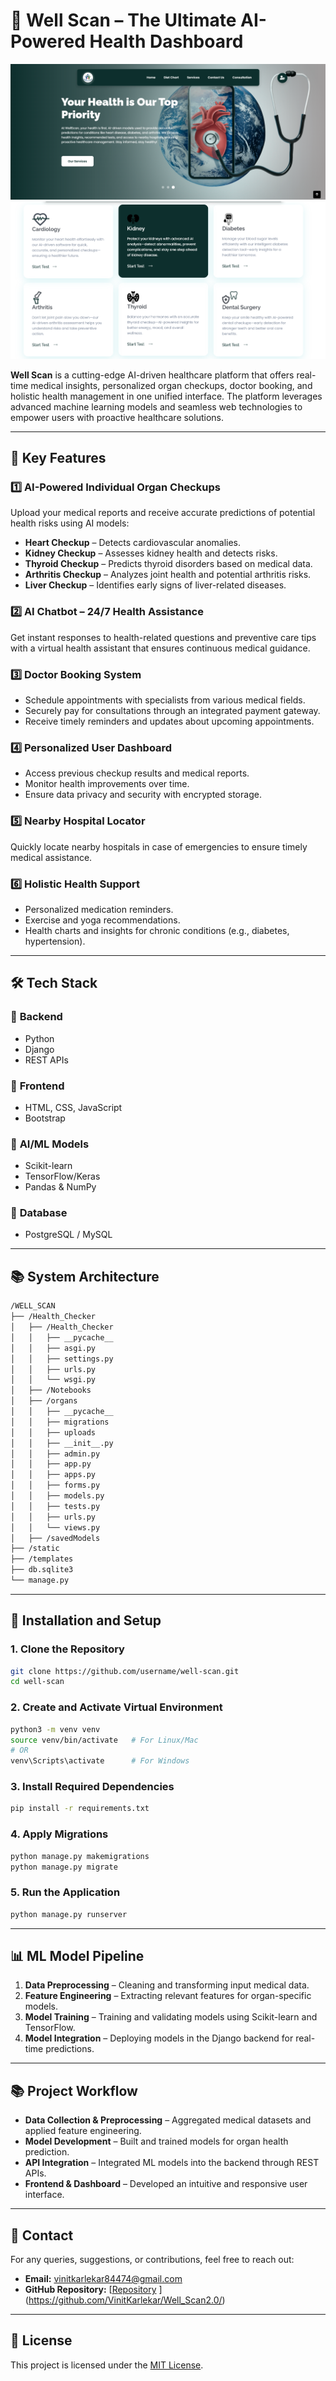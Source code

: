 # 🚀 **Well Scan – The Ultimate AI-Powered Health Dashboard**  

![Website Screenshot 1](Dashboard.png) ![Website Screenshot 2](Models.png)

**Well Scan** is a cutting-edge AI-driven healthcare platform that offers real-time medical insights, personalized organ checkups, doctor booking, and holistic health management in one unified interface. The platform leverages advanced machine learning models and seamless web technologies to empower users with proactive healthcare solutions.  

---

## 🎯 **Key Features**  

### 1️⃣ **AI-Powered Individual Organ Checkups**  
Upload your medical reports and receive accurate predictions of potential health risks using AI models:  
- **Heart Checkup** – Detects cardiovascular anomalies.  
- **Kidney Checkup** – Assesses kidney health and detects risks.  
- **Thyroid Checkup** – Predicts thyroid disorders based on medical data.  
- **Arthritis Checkup** – Analyzes joint health and potential arthritis risks.  
- **Liver Checkup** – Identifies early signs of liver-related diseases.  

### 2️⃣ **AI Chatbot – 24/7 Health Assistance**  
Get instant responses to health-related questions and preventive care tips with a virtual health assistant that ensures continuous medical guidance.  

### 3️⃣ **Doctor Booking System**  
- Schedule appointments with specialists from various medical fields.  
- Securely pay for consultations through an integrated payment gateway.  
- Receive timely reminders and updates about upcoming appointments.  

### 4️⃣ **Personalized User Dashboard**  
- Access previous checkup results and medical reports.  
- Monitor health improvements over time.  
- Ensure data privacy and security with encrypted storage.  

### 5️⃣ **Nearby Hospital Locator**  
Quickly locate nearby hospitals in case of emergencies to ensure timely medical assistance.  

### 6️⃣ **Holistic Health Support**  
- Personalized medication reminders.  
- Exercise and yoga recommendations.  
- Health charts and insights for chronic conditions (e.g., diabetes, hypertension).  

---

## 🛠️ **Tech Stack**  

### 🔹 **Backend**  
- Python  
- Django  
- REST APIs  

### 🔹 **Frontend**  
- HTML, CSS, JavaScript  
- Bootstrap  

### 🔹 **AI/ML Models**  
- Scikit-learn  
- TensorFlow/Keras  
- Pandas & NumPy  

### 🔹 **Database**  
- PostgreSQL / MySQL  

---

## 📚 **System Architecture**  
```bash
/WELL_SCAN
├── /Health_Checker
│   ├── /Health_Checker
│   │   ├── __pycache__
│   │   ├── asgi.py
│   │   ├── settings.py
│   │   ├── urls.py
│   │   └── wsgi.py
│   ├── /Notebooks
│   ├── /organs
│   │   ├── __pycache__
│   │   ├── migrations
│   │   ├── uploads
│   │   ├── __init__.py
│   │   ├── admin.py
│   │   ├── app.py
│   │   ├── apps.py
│   │   ├── forms.py
│   │   ├── models.py
│   │   ├── tests.py
│   │   ├── urls.py
│   │   └── views.py
│   ├── /savedModels
├── /static
├── /templates
├── db.sqlite3
└── manage.py
```

---

## 📄 **Installation and Setup**  

### 1. Clone the Repository  
```bash
git clone https://github.com/username/well-scan.git
cd well-scan
```

### 2. Create and Activate Virtual Environment  
```bash
python3 -m venv venv
source venv/bin/activate   # For Linux/Mac
# OR
venv\Scripts\activate      # For Windows
```

### 3. Install Required Dependencies  
```bash
pip install -r requirements.txt
```

### 4. Apply Migrations  
```bash
python manage.py makemigrations
python manage.py migrate
```

### 5. Run the Application  
```bash
python manage.py runserver
```


---

## 📊 **ML Model Pipeline**  
1. **Data Preprocessing** – Cleaning and transforming input medical data.  
2. **Feature Engineering** – Extracting relevant features for organ-specific models.  
3. **Model Training** – Training and validating models using Scikit-learn and TensorFlow.  
4. **Model Integration** – Deploying models in the Django backend for real-time predictions.  

---

## 📚 **Project Workflow**  
- **Data Collection & Preprocessing** – Aggregated medical datasets and applied feature engineering.  
- **Model Development** – Built and trained models for organ health prediction.  
- **API Integration** – Integrated ML models into the backend through REST APIs.  
- **Frontend & Dashboard** – Developed an intuitive and responsive user interface.  

---

## 📧 **Contact**  
For any queries, suggestions, or contributions, feel free to reach out:  
- **Email:** [vinitkarlekar84474@gmail.com](vinitkarlekar84474@gmail.com)  
- **GitHub Repository:** [[Repository]((https://github.com/VinitKarlekar/Well_Scan2.0/))  ](https://github.com/VinitKarlekar/Well_Scan2.0/)

---

## 📜 **License**  
This project is licensed under the [MIT License](LICENSE).  

